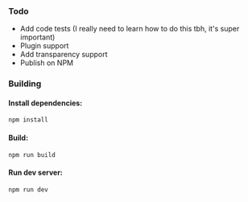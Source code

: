 ### Todo

 * Add code tests (I really need to learn how to do this tbh, it's super important)
 * Plugin support
 * Add transparency support
 * Publish on NPM

### Building

#### Install dependencies:

`npm install`

#### Build:

`npm run build`

#### Run dev server:

`npm run dev`